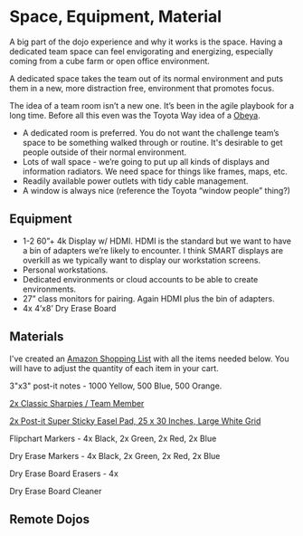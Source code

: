 # Space, Equipment, Material

A big part of the dojo experience and why it works is the space. Having a dedicated team space can feel envigorating and energizing, especially coming from a cube farm or open office environment.

A dedicated space takes the team out of its normal environment and puts them in a new, more distraction free, environment that promotes focus.

The idea of a team room isn’t a new one. It’s been in the agile playbook for a long time. Before all this even was the Toyota Way idea of a [Obeya](https://en.m.wikipedia.org/wiki/Obeya).

- A dedicated room is preferred. You do not want the challenge team’s space to be something walked through or routine. It's desirable to get people outside of their normal environment.
- Lots of wall space - we’re going to put up all kinds of displays and information radiators. We need space for things like frames, maps, etc.
- Readily available power outlets with tidy cable management.
- A window is always nice (reference the Toyota “window people” thing?)

## Equipment

- 1-2 60”+ 4k Display w/ HDMI. HDMI is the standard but we want to have a bin of adapters we’re likely to encounter. I think SMART displays are overkill as we typically want to display our workstation screens.
- Personal workstations.
- Dedicated environments or cloud accounts to be able to create environments.
- 27” class monitors for pairing. Again HDMI plus the bin of adapters.
- 4x 4’x8’ Dry Erase Board

## Materials

I've created an [Amazon Shopping List](https://www.amazon.com/gp/registry/wishlist/3GAGNGF3OD33I/ref=cm_wl_huc_title) with all the items needed below. You will have to adjust 
the quantity of each item in your cart.

3"x3" post-it notes - 1000 Yellow, 500 Blue, 500 Orange.

[2x Classic Sharpies / Team Member](https://www.amazon.com/dp/B00006IFHD/?coliid=I3VQY8NXTB1853&colid=3GAGNGF3OD33I&psc=0&ref_=lv_ov_lig_dp_it)

[2x Post-it Super Sticky Easel Pad, 25 x 30 Inches, Large White Grid](https://www.amazon.com/Post-Sticky-560SS-Premium-Sticking/dp/B003H0D8YU/ref=asc_df_B003H0D8YU/?tag=hyprod-20&linkCode=df0&hvadid=167140695348&hvpos=1o1&hvnetw=g&hvrand=7434364199083874146&hvpone=&hvptwo=&hvqmt=&hvdev=c&hvdvcmdl=&hvlocint=&hvlocphy=9010935&hvtargid=pla-310992995250&psc=1)

Flipchart Markers - 4x Black, 2x Green, 2x Red, 2x Blue

Dry Erase Markers - 4x Black, 2x Green, 2x Red, 2x Blue

Dry Erase Board Erasers - 4x

Dry Erase Board Cleaner

## Remote Dojos